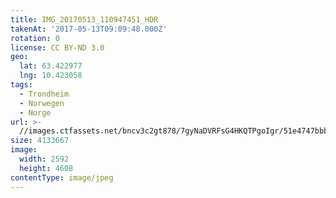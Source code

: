 ```yaml
---
title: IMG_20170513_110947451_HDR
takenAt: '2017-05-13T09:09:48.000Z'
rotation: 0
license: CC BY-ND 3.0
geo:
  lat: 63.422977
  lng: 10.423058
tags:
  - Trondheim
  - Norwegen
  - Norge
url: >-
  //images.ctfassets.net/bncv3c2gt878/7gyNaDVRFsG4HKQTPgoIgr/51e4747bbb1de1c2a4b9d8a3dcd9fd09/img_20170513_110947451_hdr_34609912786_o
size: 4133667
image:
  width: 2592
  height: 4608
contentType: image/jpeg
---
```


